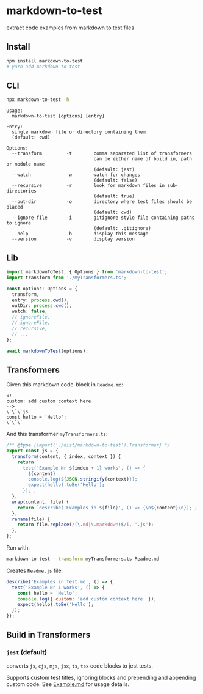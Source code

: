 # markdown-to-test

extract code examples from markdown to test files

## Install

```bash
npm install markdown-to-test
# yarn add markdown-to-test
```

## CLI

```bash
npx markdown-to-test -h
```

```
Usage:
  markdown-to-test [options] [entry]

Entry:
  single markdown file or directory containing them
  (default: cwd)

Options:
  --transform         -t        comma separated list of transformers
                                can be either name of build in, path or module name
                                (default: jest)
  --watch             -w        watch for changes
                                (default: false)
  --recursive         -r        look for markdown files in sub-directories
                                (default: true)
  --out-dir           -o        directory where test files should be placed
                                (default: cwd)
  --ignore-file       -i        gitignore style file containing paths to ignore
                                (default: .gitignore)
  --help              -h        display this message
  --version           -v        display version
```

## Lib

```ts
import markdownToTest, { Options } from 'markdown-to-test';
import transform from './myTransformers.ts';

const options: Options = {
  transform,
  entry: process.cwd(),
  outDir: process.cwd(),
  watch: false,
  // ignoreFile,
  // ignoreFile,
  // recursive,
  // ...
};

await markdownToTest(options);
```

## Transformers

Given this markdown code-block in `Readme.md`:

```
<!--
custom: add custom context here
-->
\`\`\`js
const hello = 'Hello';
\`\`\`
```

And this transformer `myTransformers.ts`:

```ts
/** @type {import('./dist/markdown-to-test').Transformer} */
export const js = {
  transform(content, { index, context }) {
    return `
      test('Example Nr ${index + 1} works', () => {
        ${content}
        console.log(${JSON.stringify(context)});
        expect(hello).toBe('Hello');
      });`;
  },
  wrap(content, file) {
    return `describe('Examples in ${file}', () => {\n${content}\n});`;
  },
  rename(file) {
    return file.replace(/(\.md|\.markdown)$/i, '.js');
  },
};
```

Run with:

```bash
markdown-to-test --transform myTransformers.ts Readme.md
```

Creates `Readme.js` file:

```js
describe('Examples in Test.md', () => {
  test('Example Nr 1 works', () => {
    const hello = 'Hello';
    console.log({ custom: 'add custom context here' });
    expect(hello).toBe('Hello');
  });
});
```

## Build in Transformers

### `jest` (default)

converts `js`, `cjs`, `mjs`, `jsx`, `ts`, `tsx` code blocks to jest tests.

Supports custom test titles, ignoring blocks and prepending and appending
custom code. See [Example.md](./Example.md) for usage details.

